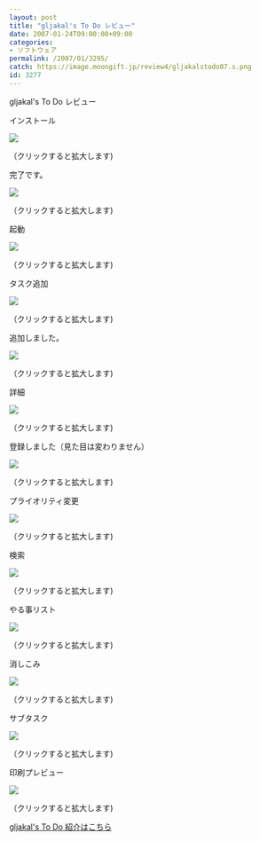 ```yaml
---
layout: post
title: "gljakal's To Do レビュー"
date: 2007-01-24T09:00:00+09:00
categories:
- ソフトウェア
permalink: /2007/01/3295/
catch: https://image.moongift.jp/review4/gljakalstodo07.s.png
id: 3277
---
```

gljakal's To Do レビュー  
<!--more-->

インストール

  

[![](https://image.moongift.jp/review4/gljakalstodo01.s.png)](https://image.moongift.jp/review4/gljakalstodo01.png)  
  
（クリックすると拡大します)

  

完了です。

  

[![](https://image.moongift.jp/review4/gljakalstodo02.s.png)](https://image.moongift.jp/review4/gljakalstodo02.png)  
  
（クリックすると拡大します)

  

起動

  

[![](https://image.moongift.jp/review4/gljakalstodo03.s.png)](https://image.moongift.jp/review4/gljakalstodo03.png)  
  
（クリックすると拡大します)

  

タスク追加

  

[![](https://image.moongift.jp/review4/gljakalstodo04.s.png)](https://image.moongift.jp/review4/gljakalstodo04.png)  
  
（クリックすると拡大します)

  

追加しました。

  

[![](https://image.moongift.jp/review4/gljakalstodo05.s.png)](https://image.moongift.jp/review4/gljakalstodo05.png)  
  
（クリックすると拡大します)

  

詳細

  

[![](https://image.moongift.jp/review4/gljakalstodo06.s.png)](https://image.moongift.jp/review4/gljakalstodo06.png)  
  
（クリックすると拡大します)

  

登録しました（見た目は変わりません）

  

[![](https://image.moongift.jp/review4/gljakalstodo07.s.png)](https://image.moongift.jp/review4/gljakalstodo07.png)  
  
（クリックすると拡大します)

  

プライオリティ変更

  

[![](https://image.moongift.jp/review4/gljakalstodo08.s.png)](https://image.moongift.jp/review4/gljakalstodo08.png)  
  
（クリックすると拡大します)

  

検索

  

[![](https://image.moongift.jp/review4/gljakalstodo09.s.png)](https://image.moongift.jp/review4/gljakalstodo09.png)  
  
（クリックすると拡大します)

  

やる事リスト

  

[![](https://image.moongift.jp/review4/gljakalstodo10.s.png)](https://image.moongift.jp/review4/gljakalstodo10.png)  
  
（クリックすると拡大します)

  

消しこみ

  

[![](https://image.moongift.jp/review4/gljakalstodo11.s.png)](https://image.moongift.jp/review4/gljakalstodo11.png)  
  
（クリックすると拡大します)

  

サブタスク

  

[![](https://image.moongift.jp/review4/gljakalstodo12.s.png)](https://image.moongift.jp/review4/gljakalstodo12.png)  
  
（クリックすると拡大します)

  

印刷プレビュー

  

[![](https://image.moongift.jp/review4/gljakalstodo14.s.png)](https://image.moongift.jp/review4/gljakalstodo14.png)  
  
（クリックすると拡大します)

  

[gljakal's To Do 紹介はこちら](http://fw.moongift.jp/intro/i-3289.html)

